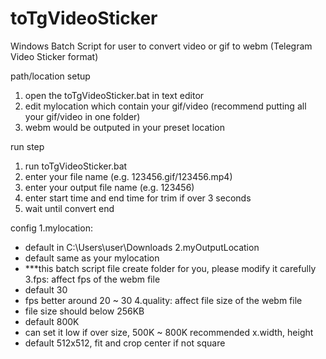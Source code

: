 # toTgVideoSticker
Windows Batch Script for user to convert video or gif to webm (Telegram Video Sticker format)

path/location setup
1. open the toTgVideoSticker.bat in text editor
2. edit mylocation which contain your gif/video (recommend putting all your gif/video in one folder)
3. webm would be outputed in your preset location

run step
1. run toTgVideoSticker.bat
2. enter your file name (e.g. 123456.gif/123456.mp4)
3. enter your output file name (e.g. 123456)
4. enter start time and end time for trim if over 3 seconds
5. wait until convert end

config
1.mylocation:
- default in C:\Users\user\Downloads
2.myOutputLocation
- default same as your mylocation
- ***this batch script file create folder for you, please modify it carefully
3.fps: affect fps of the webm file
- default 30
- fps better around 20 ~ 30
4.quality: affect file size of the webm file
- file size should below 256KB
- default 800K
- can set it low if over size, 500K ~ 800K recommended
x.width, height
- default 512x512, fit and crop center if not square
